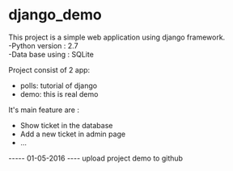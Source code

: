 # django_demo
This project is a simple web application using django framework.  
 -Python version : 2.7  
 -Data base using : SQLite

Project consist of 2 app:
 + polls: tutorial of django
 + demo: this is real demo

It's main feature are :
 + Show ticket in the database
 + Add a new ticket in admin page
 + ...
 
----- 01-05-2016 ----
upload project demo to github
